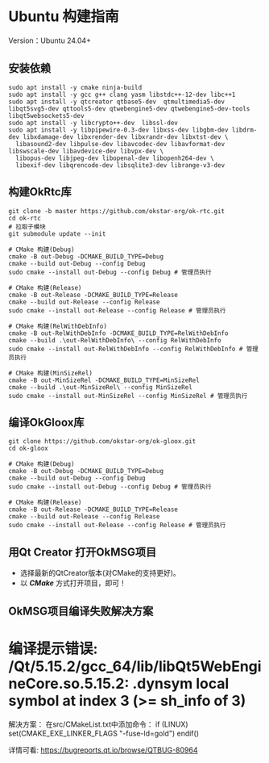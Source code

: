# Ubuntu 构建指南

Version：Ubuntu 24.04+

## 安装依赖

```shell
sudo apt install -y cmake ninja-build 
sudo apt install -y gcc g++ clang yasm libstdc++-12-dev libc++1
sudo apt install -y qtcreator qtbase5-dev  qtmultimedia5-dev libqt5svg5-dev qttools5-dev qtwebengine5-dev qtwebengine5-dev-tools libqt5websockets5-dev
sudo apt install -y libcrypto++-dev  libssl-dev
sudo apt install -y libpipewire-0.3-dev libxss-dev libgbm-dev libdrm-dev libxdamage-dev libxrender-dev libxrandr-dev libxtst-dev \
  libasound2-dev libpulse-dev libavcodec-dev libavformat-dev libswscale-dev libavdevice-dev libvpx-dev \
  libopus-dev libjpeg-dev libopenal-dev libopenh264-dev \
  libexif-dev libqrencode-dev libsqlite3-dev librange-v3-dev
```

## 构建OkRtc库

```shell
git clone -b master https://github.com/okstar-org/ok-rtc.git
cd ok-rtc
# 拉取子模块
git submodule update --init

# CMake 构建(Debug)
cmake -B out-Debug -DCMAKE_BUILD_TYPE=Debug
cmake --build out-Debug --config Debug
sudo cmake --install out-Debug --config Debug # 管理员执行

# CMake 构建(Release)
cmake -B out-Release -DCMAKE_BUILD_TYPE=Release
cmake --build out-Release --config Release
sudo cmake --install out-Release --config Release # 管理员执行

# CMake 构建(RelWithDebInfo)
cmake -B out-RelWithDebInfo -DCMAKE_BUILD_TYPE=RelWithDebInfo
cmake --build .\out-RelWithDebInfo\ --config RelWithDebInfo
sudo cmake --install out-RelWithDebInfo --config RelWithDebInfo # 管理员执行

# CMake 构建(MinSizeRel)
cmake -B out-MinSizeRel -DCMAKE_BUILD_TYPE=MinSizeRel
cmake --build .\out-MinSizeRel\ --config MinSizeRel
sudo cmake --install out-MinSizeRel --config MinSizeRel # 管理员执行
```

## 编译OkGloox库

```shell
git clone https://github.com/okstar-org/ok-gloox.git
cd ok-gloox

# CMake 构建(Debug)
cmake -B out-Debug -DCMAKE_BUILD_TYPE=Debug
cmake --build out-Debug --config Debug
sudo cmake --install out-Debug --config Debug # 管理员执行

# CMake 构建(Release)
cmake -B out-Release -DCMAKE_BUILD_TYPE=Release
cmake --build out-Release --config Release
sudo cmake --install out-Release --config Release # 管理员执行
```

## 用Qt Creator 打开OkMSG项目

- 选择最新的QtCreator版本(对CMake的支持更好)。
- 以 ***CMake*** 方式打开项目，即可！


## OkMSG项目编译失败解决方案

# 编译提示错误:  /Qt/5.15.2/gcc_64/lib/libQt5WebEngineCore.so.5.15.2: .dynsym local symbol at index 3 (>= sh_info of 3)
解决方案：
在src/CMakeList.txt中添加命令：
if (LINUX)
    set(CMAKE_EXE_LINKER_FLAGS "-fuse-ld=gold")
endif()

详情可看: https://bugreports.qt.io/browse/QTBUG-80964



